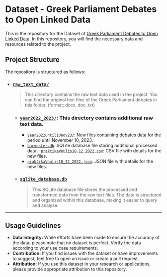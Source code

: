 # Dataset - Greek  Parliament Debates to Open Linked Data

This is the repository for the Dataset of [Greek Parliament Debates to Open Linked Data](https://github.com/john-papani/diploma). In this repository, you will find the necessary data and resources related to the project. 

## Project Structure

The repository is structured as follows:
- ### [`raw_text_data/`](https://github.com/john-papani/diploma_dataset/tree/master/raw_text_data)
    >This directory contains the raw text data used in the project. You can find the original text files of the Greek Parliament debates in this folder. (format: docx, doc, txt)

    - ### [`year2022_2023/`](https://github.com/john-papani/diploma_dataset/tree/master/raw_text_data/year2022-23): This directory contains additional raw text data.
        - [`year2022until10nov23/`](https://github.com/john-papani/diploma_dataset/tree/master/raw_text_data/year2022-23/year2022until10nov23): New files containing debates data for the period until November 10, 2023.
        - [`harvester.db`](https://github.com/john-papani/diploma_dataset/blob/master/raw_text_data/year2022-23/harvester.db): SQLite database file storing additional processed data.
        -[`praktikaVoulis10_12_2022.csv`](https://github.com/john-papani/diploma_dataset/blob/master/raw_text_data/year2022-23/praktikaVoulis10_12_2022.csv): CSV file with details for the new files.
        - [`praktikaVoulis10_12_2022.json`](https://github.com/john-papani/diploma_dataset/blob/master/raw_text_data/year2022-23/praktikaVoulis10_12_2022.csv): JSON file with details for the new files.

    - ### [`sqlite_database.db`](https://github.com/john-papani/diploma_dataset/blob/master/sqlite_database.db)
        >This SQLite database file stores the processed and transformed data from the raw text files. The data is structured and organized within this database, making it easier to query and analyze.

---
## Usage Guidelines
- **Data Integrity:** While efforts have been made to ensure the accuracy of the data, please note that no dataset is perfect. Verify the data according to your use case requirements.
- **Contribution:** If you find issues with the dataset or have improvements to suggest, feel free to open an issue or create a pull request.
- **Attribution:** If you use this dataset in your research or applications, please provide appropriate attribution to this repository.